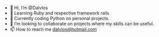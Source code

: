 - 👋 Hi, I’m @Dalvlos
- 👀 Learning Ruby and respective framework rails
- 🌱 Currently coding Python on personal projects.
- 💞️ I’m looking to collaborate on projects where my skills can be useful.
- 📫 How to reach me dalvlos@hotmail.com

<!---
Dalvlos/Dalvlos is a ✨ special ✨ repository because its `README.md` (this file) appears on your GitHub profile.
You can click the Preview link to take a look at your changes.
--->
